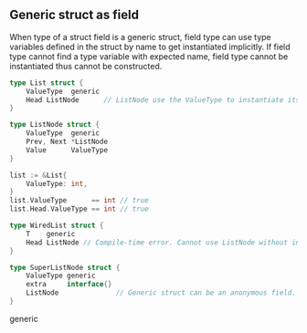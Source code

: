 ## Generic struct as field ##

When type of a struct field is a generic struct, field type can use type variables defined in the struct by name to get instantiated implicitly. If field type cannot find a type variable with expected name, field type cannot be instantiated thus cannot be constructed.

```go
type List struct {
	ValueType  generic
	Head ListNode      // ListNode use the ValueType to instantiate itself.
}

type ListNode struct {
	ValueType  generic
	Prev, Next *ListNode
	Value      ValueType
}

list := &List{
	ValueType: int,
}
list.ValueType      == int // true
list.Head.ValueType == int // true

type WiredList struct {
	T    generic
	Head ListNode // Compile-time error. Cannot use ListNode without instantiation.
}

type SuperListNode struct {
	ValueType generic
	extra     interface{}
	ListNode              // Generic struct can be an anonymous field.
}
```
generic